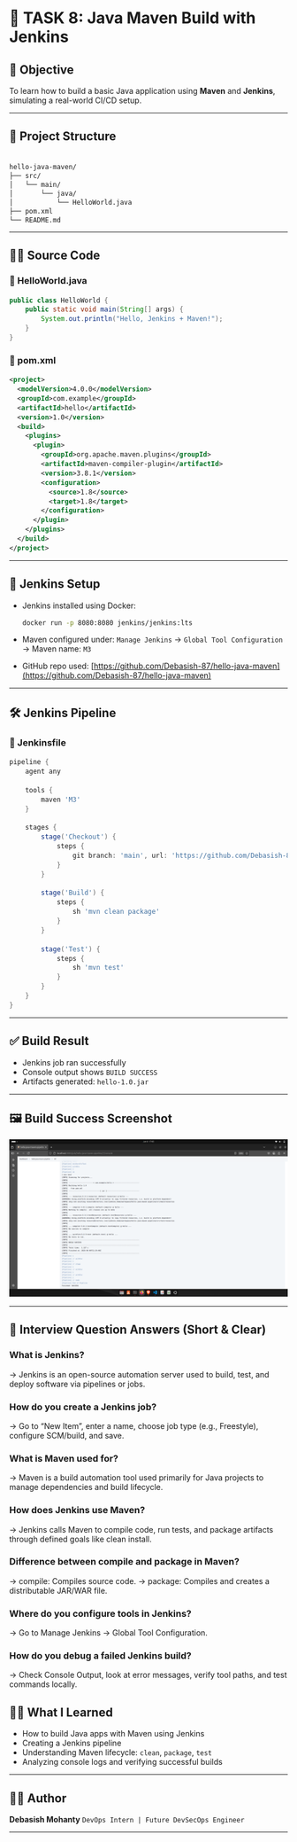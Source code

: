 # 🚀 TASK 8: Java Maven Build with Jenkins

## 📌 Objective
To learn how to build a basic Java application using **Maven** and **Jenkins**, simulating a real-world CI/CD setup.

---

## 📁 Project Structure

```

hello-java-maven/
├── src/
│   └── main/
│       └── java/
│           └── HelloWorld.java
├── pom.xml
└── README.md

````

---

## 🧑‍💻 Source Code

### 🔹 HelloWorld.java
```java
public class HelloWorld {
    public static void main(String[] args) {
        System.out.println("Hello, Jenkins + Maven!");
    }
}
````

### 🔹 pom.xml

```xml
<project>
  <modelVersion>4.0.0</modelVersion>
  <groupId>com.example</groupId>
  <artifactId>hello</artifactId>
  <version>1.0</version>
  <build>
    <plugins>
      <plugin>
        <groupId>org.apache.maven.plugins</groupId>
        <artifactId>maven-compiler-plugin</artifactId>
        <version>3.8.1</version>
        <configuration>
          <source>1.8</source>
          <target>1.8</target>
        </configuration>
      </plugin>
    </plugins>
  </build>
</project>
```

---

## 🔧 Jenkins Setup

* Jenkins installed using Docker:

  ```bash
  docker run -p 8080:8080 jenkins/jenkins:lts
  ```

* Maven configured under:
  `Manage Jenkins` → `Global Tool Configuration` → Maven name: `M3`

* GitHub repo used:
  [https://github.com/Debasish-87/hello-java-maven](https://github.com/Debasish-87/hello-java-maven)

---

## 🛠️ Jenkins Pipeline

### 📄 Jenkinsfile

```groovy
pipeline {
    agent any

    tools {
        maven 'M3'
    }

    stages {
        stage('Checkout') {
            steps {
                git branch: 'main', url: 'https://github.com/Debasish-87/hello-java-maven.git'
            }
        }

        stage('Build') {
            steps {
                sh 'mvn clean package'
            }
        }

        stage('Test') {
            steps {
                sh 'mvn test'
            }
        }
    }
}
```

---

## ✅ Build Result

* Jenkins job ran successfully
* Console output shows `BUILD SUCCESS`
* Artifacts generated: `hello-1.0.jar`

---

## 🖼️ Build Success Screenshot

![Jenkins Build Success](screenshots/suceesfullybuild.png)

---

## 💬 Interview Question Answers (Short & Clear)

### What is Jenkins?
-> Jenkins is an open-source automation server used to build, test, and deploy software via pipelines or jobs.

### How do you create a Jenkins job?
-> Go to “New Item”, enter a name, choose job type (e.g., Freestyle), configure SCM/build, and save.

### What is Maven used for?
-> Maven is a build automation tool used primarily for Java projects to manage dependencies and build lifecycle.

### How does Jenkins use Maven?
-> Jenkins calls Maven to compile code, run tests, and package artifacts through defined goals like clean install.

### Difference between compile and package in Maven?

-> compile: Compiles source code.
-> package: Compiles and creates a distributable JAR/WAR file.

### Where do you configure tools in Jenkins?
-> Go to Manage Jenkins → Global Tool Configuration.

### How do you debug a failed Jenkins build?
-> Check Console Output, look at error messages, verify tool paths, and test commands locally.



## 🙋‍♂️ What I Learned

* How to build Java apps with Maven using Jenkins
* Creating a Jenkins pipeline
* Understanding Maven lifecycle: `clean`, `package`, `test`
* Analyzing console logs and verifying successful builds

---

## 👨‍💻 Author

**Debasish Mohanty**
`DevOps Intern | Future DevSecOps Engineer`

---
